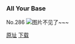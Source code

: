 ### All Your Base
No.286
![图片不见了~~~](https://imgs.xkcd.com/comics/all_your_base.png)

[原址](https://xkcd.com//286) [下载](https://imgs.xkcd.com/comics/all_your_base.png)

